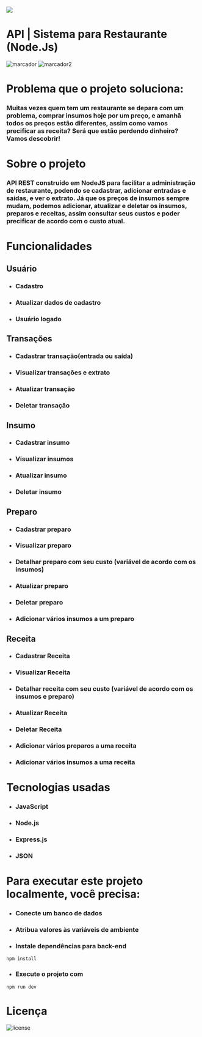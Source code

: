 ##### ![](./assets/pedroacioly.png)

# API | Sistema para Restaurante (Node.Js)

<!-- ![marcador](https://img.shields.io/github/languages/top/pedroacioly27/sistema-colegio)  ![marcador2](https://img.shields.io/github/repo-size/pedroacioly27/sistema-colegio
) -->

![marcador](https://img.shields.io/github/languages/top/pedroacioly27/projetoRestaurante)  ![marcador2](https://img.shields.io/github/repo-size/pedroacioly27/projetoRestaurante
)
# Problema que o projeto soluciona:

### Muitas vezes quem tem um restaurante se depara com um problema, comprar insumos hoje por um preço, e amanhã todos os preços estão diferentes, assim como vamos precificar as receita? Será que estão perdendo dinheiro? Vamos descobrir!

# Sobre o projeto

### API REST construído em NodeJS para facilitar a administração de restaurante, podendo se cadastrar, adicionar entradas e saídas, e ver o extrato.  Já que os preços de insumos sempre mudam, podemos adicionar, atualizar e deletar os insumos, preparos e receitas, assim consultar seus custos e poder precificar de acordo com o custo atual.

# Funcionalidades

## Usuário
- ### Cadastro
- ### Atualizar dados de cadastro
- ### Usuário logado

## Transações
- ### Cadastrar transação(entrada ou saída)
- ### Visualizar transações e extrato
- ### Atualizar transação
- ### Deletar transação

## Insumo
- ### Cadastrar insumo
- ### Visualizar insumos
- ### Atualizar insumo
- ### Deletar insumo

## Preparo

- ### Cadastrar preparo
- ### Visualizar preparo
- ### Detalhar preparo com seu custo (variável de acordo com os insumos)
- ### Atualizar preparo
- ### Deletar preparo
- ### Adicionar vários insumos a um preparo

## Receita
- ### Cadastrar Receita
- ### Visualizar Receita
- ### Detalhar receita com seu custo (variável de acordo com os insumos e preparo)
- ### Atualizar Receita
- ### Deletar Receita
- ### Adicionar vários preparos a uma receita
- ### Adicionar vários insumos a uma receita


# Tecnologias usadas
- ### JavaScript
- ### Node.js
- ### Express.js
- ### JSON

# Para executar este projeto localmente, você precisa:

- ### Conecte um banco de dados
- ### Atribua valores às variáveis de ambiente
- ### Instale dependências para back-end
```shell
npm install
```
- ### Execute o projeto com
```shell
npm run dev
```
# Licença
![license](https://img.shields.io/github/license/pedroacioly27/sistema-colegio
)